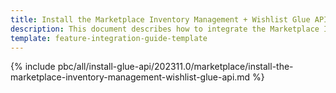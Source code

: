 ```yaml
---
title: Install the Marketplace Inventory Management + Wishlist Glue API
description: This document describes how to integrate the Marketplace Inventory Management + Wishlist Glue API feature into a Spryker project.
template: feature-integration-guide-template
---
```


{% include pbc/all/install-glue-api/202311.0/marketplace/install-the-marketplace-inventory-management-wishlist-glue-api.md %} <!-- To edit, see /_includes/pbc/all/install-glue-api/202311.0/marketplace/install-the-marketplace-inventory-management-wishlist-glue-api.md -->
